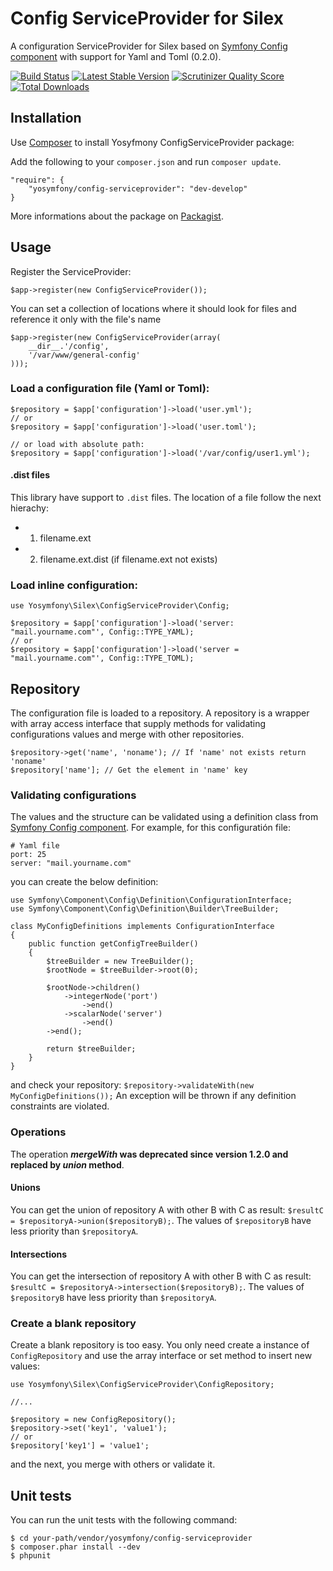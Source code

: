 Config ServiceProvider for Silex
================================

A configuration ServiceProvider for Silex based on 
[Symfony Config component](https://github.com/symfony/Config) with support for 
Yaml and Toml (0.2.0).

[![Build Status](https://travis-ci.org/yosymfony/ConfigServiceProvider.png?branch=develop)](https://travis-ci.org/yosymfony/ConfigServiceProvider)
[![Latest Stable Version](https://poser.pugx.org/yosymfony/config-serviceprovider/v/stable.png)](https://packagist.org/packages/yosymfony/config-serviceprovider)
[![Scrutinizer Quality Score](https://scrutinizer-ci.com/g/yosymfony/ConfigServiceProvider/badges/quality-score.png?s=9354c788b66668332f215f5d7d1b7809c1ddaed0)](https://scrutinizer-ci.com/g/yosymfony/ConfigServiceProvider/)
[![Total Downloads](https://poser.pugx.org/yosymfony/config-serviceprovider/downloads.png)](https://packagist.org/packages/yosymfony/config-serviceprovider)

Installation
------------

Use [Composer](http://getcomposer.org/) to install Yosyfmony ConfigServiceProvider package:

Add the following to your `composer.json` and run `composer update`.

    "require": {
        "yosymfony/config-serviceprovider": "dev-develop"
    }

More informations about the package on 
[Packagist](https://packagist.org/packages/yosymfony/config-serviceprovider).

Usage
-----
Register the ServiceProvider:

    $app->register(new ConfigServiceProvider());
    
You can set a collection of locations where it should look for files and 
reference it only with the file's name

    $app->register(new ConfigServiceProvider(array(
        __dir__.'/config',
        '/var/www/general-config'
    )));
    
### Load a configuration file (Yaml or Toml):

    $repository = $app['configuration']->load('user.yml');
    // or
    $repository = $app['configuration']->load('user.toml');
    
    // or load with absolute path:
    $repository = $app['configuration']->load('/var/config/user1.yml');
    
#### .dist files

This library have support to `.dist` files. The location of a file follow the next hierachy:

*    1. filename.ext
*    2. filename.ext.dist (if filename.ext not exists)

### Load inline configuration:

    use Yosymfony\Silex\ConfigServiceProvider\Config;
    
    $repository = $app['configuration']->load('server: "mail.yourname.com"', Config::TYPE_YAML);
    // or
    $repository = $app['configuration']->load('server = "mail.yourname.com"', Config::TYPE_TOML);
    
Repository
----------
The configuration file is loaded to a repository. A repository is a wrapper with 
array access interface that supply methods for validating configurations values 
and merge with other repositories.

    $repository->get('name', 'noname'); // If 'name' not exists return 'noname'
    $repository['name']; // Get the element in 'name' key

### Validating configurations
The values and the structure can be validated using a definition class from 
[Symfony Config component](http://symfony.com/doc/current/components/config/definition.html). 
For example, for this configuratión file:

    # Yaml file
    port: 25
    server: "mail.yourname.com"

you can create the below definition:

    use Symfony\Component\Config\Definition\ConfigurationInterface;
    use Symfony\Component\Config\Definition\Builder\TreeBuilder;
    
    class MyConfigDefinitions implements ConfigurationInterface
    {
        public function getConfigTreeBuilder()
        {
            $treeBuilder = new TreeBuilder();
            $rootNode = $treeBuilder->root(0);
            
            $rootNode->children()
                ->integerNode('port')
                    ->end()
                ->scalarNode('server')
                    ->end()
            ->end();
            
            return $treeBuilder;
        }
    }

and check your repository: `$repository->validateWith(new MyConfigDefinitions());`
An exception will be thrown if any definition constraints are violated.

### Operations
The operation ***mergeWith* was deprecated since version 1.2.0 and replaced by
*union* method**.

#### Unions
You can get the union of repository A with other B with C as result: 
`$resultC = $repositoryA->union($repositoryB);`. 
The values of `$repositoryB` have less priority than `$repositoryA`.

#### Intersections
You can get the intersection of repository A with other B with C as result: 
`$resultC = $repositoryA->intersection($repositoryB);`. 
The values of `$repositoryB` have less priority than `$repositoryA`.

### Create a blank repository
Create a blank repository is too easy. You only need create a instance of 
`ConfigRepository` and use the array interface or set method to insert new values:

    use Yosymfony\Silex\ConfigServiceProvider\ConfigRepository;
    
    //...
    
    $repository = new ConfigRepository();
    $repository->set('key1', 'value1');
    // or
    $repository['key1'] = 'value1';
    
and the next, you merge with others or validate it.

Unit tests
----------

You can run the unit tests with the following command:

    $ cd your-path/vendor/yosymfony/config-serviceprovider
    $ composer.phar install --dev
    $ phpunit